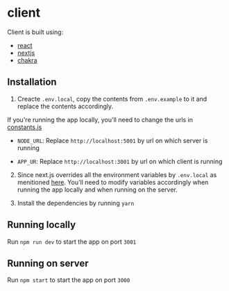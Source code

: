 # client

Client is built using:

- [react](https://reactjs.org/)
- [nextjs](https://nextjs.org/)
- [chakra](https://chakra-ui.com/)

## Installation

1. Creacte `.env.local`, copy the contents from `.env.example` to it and replace the contents accordingly.

If you're running the app locally, you'll need to change the urls in [constants.js](https://github.com/FlashBlaze/notesbin/blob/main/client/src/helpers/constants.js)

- `NODE_URL`: Replace `http://localhost:5001` by url on which server is running

- `APP_UR`: Replace `http://localhost:3001` by url on which client is running

2. Since next.js overrides all the environment variables by `.env.local` as menitioned [here](https://nextjs.org/docs/basic-features/environment-variables#default-environment-variables). You'll need to modify variables accordingly when running the app locally and when running on the server.

3. Install the dependencies by running `yarn`

## Running locally

Run `npm run dev` to start the app on port `3001`

## Running on server

Run `npm start` to start the app on port `3000`
